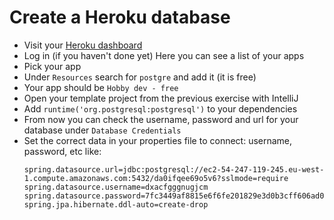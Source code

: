 # Create a Heroku database

- Visit your [Heroku dashboard](https://dashboard.heroku.com/apps)
- Log in (if you haven't done yet) Here you can see a list of your apps
- Pick your app
- Under `Resources` search for `postgre` and add it (it is free)
- Your app should be `Hobby dev - free`
- Open your template project from the previous exercise with IntelliJ
- Add `runtime('org.postgresql:postgresql')` to your dependencies
- From now you can check the username, password and url for your database under
  `Database Credentials`
- Set the correct data in your properties file to connect: username, password,
  etc like:
  ```text
  spring.datasource.url=jdbc:postgresql://ec2-54-247-119-245.eu-west-1.compute.amazonaws.com:5432/da0ifqee69o5v6?sslmode=require
  spring.datasource.username=dxacfgggnugjcm
  spring.datasource.password=7fc3449af8815e6f6fe201829e3d0b3cff606ad01946850b4467029a8bacb669
  spring.jpa.hibernate.ddl-auto=create-drop
  ```
